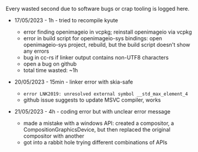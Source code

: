 Every wasted second due to software bugs or crap tooling is logged here.


* 17/05/2023 - 1h - tried to recompile kyute
   * error finding openimageio in vcpkg; reinstall openimageio via vcpkg
   * error in build script for openimageio-sys bindings: open openimageio-sys project, rebuild, but the build script doesn't show any errors
   * bug in cc-rs if linker output contains non-UTF8 characters
   * open a bug on github
   * total time wasted: ~1h

* 20/05/2023 - 15min - linker error with skia-safe
   * `error LNK2019: unresolved external symbol __std_max_element_4` 
   * github issue suggests to update MSVC compiler, works
  
* 21/05/2023 - 4h - coding error but with unclear error message
   * made a mistake with a windows API: created a compositor, a CompositionGraphicsDevice, but then replaced the original compositor with another
   * got into a rabbit hole trying different combinations of APIs